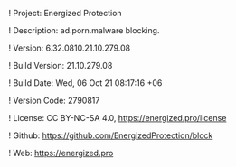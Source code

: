 ! Project: Energized Protection

! Description: ad.porn.malware blocking.

! Version: 6.32.0810.21.10.279.08

! Build Version: 21.10.279.08

! Build Date: Wed, 06 Oct 21 08:17:16 +06

! Version Code: 2790817

! License: CC BY-NC-SA 4.0, https://energized.pro/license

! Github: https://github.com/EnergizedProtection/block

! Web: https://energized.pro
